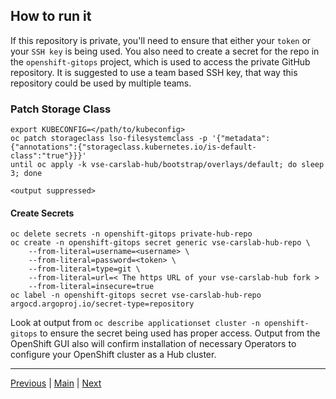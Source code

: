 ## How to run it
If this repository is private, you'll need to ensure that either your `token`
or your `SSH key` is being used. You also need to create a secret for the
repo in the `openshift-gitops` project, which is used to access the private
GitHub repository.  It is suggested to use a team based SSH key, that way
this repository could be used by multiple teams.


### Patch Storage Class
```shell
export KUBECONFIG=</path/to/kubeconfig>
oc patch storageclass lso-filesystemclass -p '{"metadata": {"annotations":{"storageclass.kubernetes.io/is-default-class":"true"}}}'
until oc apply -k vse-carslab-hub/bootstrap/overlays/default; do sleep 3; done

<output suppressed>
```

#### Create Secrets
```shell
oc delete secrets -n openshift-gitops private-hub-repo
oc create -n openshift-gitops secret generic vse-carslab-hub-repo \
    --from-literal=username=<username> \
    --from-literal=password=<token> \
    --from-literal=type=git \
    --from-literal=url=< The https URL of your vse-carslab-hub fork >
    --from-literal=insecure=true 
oc label -n openshift-gitops secret vse-carslab-hub-repo argocd.argoproj.io/secret-type=repository
```

Look at output from `oc describe applicationset cluster -n openshift-gitops` to ensure the secret being used has proper access.  Output from the OpenShift GUI also will confirm installation of necessary Operators to configure your OpenShift cluster as a Hub cluster.

---
[Previous](1_prerequisites.md) | [Main](../README.md) | [Next](3_deploying_the_repo.md)
